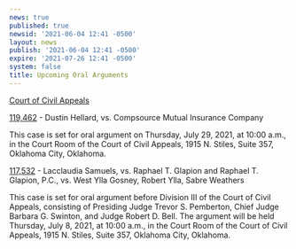 ```yaml
---
news: true
published: true
newsid: '2021-06-04 12:41 -0500'
layout: news
publish: '2021-06-04 12:41 -0500'
expire: '2021-07-26 12:41 -0500'
system: false
title: Upcoming Oral Arguments
---
```

<u>Court of Civil Appeals</u>

[119,462](http://www.oscn.net/dockets/GetCaseInformation.aspx?db=appellate&number=119462) - Dustin Hellard, vs. Compsource Mutual Insurance Company

This case is set for oral argument on Thursday, July 29, 2021, at 10:00 a.m., in the Court Room of the Court of Civil Appeals, 1915 N. Stiles, Suite 357, Oklahoma City, Oklahoma.

[117,532](http://www.oscn.net/dockets/GetCaseInformation.aspx?db=appellate&number=117532) - Lacclaudia Samuels, vs. Raphael T. Glapion and Raphael T. Glapion, P.C., vs. West Ylla Gosney, Robert Ylla, Sabre Weathers

This case is set for oral argument before Division III of the Court of Civil Appeals, consisting of Presiding Judge Trevor S. Pemberton, Chief Judge Barbara G. Swinton, and Judge Robert D. Bell. The argument will be held Thursday, July 8, 2021, at 10:00 a.m., in the Court Room of the Court of Civil Appeals, 1915 N. Stiles, Suite 357, Oklahoma City, Oklahoma.
